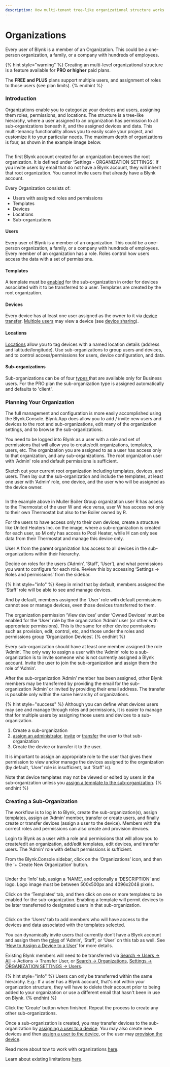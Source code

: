 ```yaml
---
description: How multi-tenant tree-like organizational structure works
---
```


# Organizations

Every user of Blynk is a member of an Organization. This could be a one-person organization, a family, or a company with hundreds of employees.

{% hint style="warning" %}
Creating an multi-level organizational structure is a feature available for **PRO or higher** paid plans.&#x20;

The **FREE and PLUS** plans support multiple users, and assignment of roles to those users (see plan limits).
{% endhint %}

### Introduction

Organizations enable you to categorize your devices and users, assigning them roles, permissions, and locations. The structure is a tree-like hierarchy, where a user assigned to an organization has permission to all sub-organizations beneath it, and the assigned devices and data. This multi-tenancy functionality allows you to easily scale your project, and customize it to your particular needs. The maximum depth of organizations is four, as shown in the example image below.

<figure><img src="../.gitbook/assets/organizations-levels.png" alt=""><figcaption></figcaption></figure>

The first Blynk account created for an organization becomes the root organization. It is defined under ‘Settings - ORGANIZATION SETTINGS’.  If you invite users by email that do not have a Blynk account, they will inherit that root organization.  You cannot invite users that already have a Blynk account.

Every Organization consists of:

* Users  with assigned roles and permissions
* Templates
* Devices
* Locations
* Sub-organizations

#### Users

Every user of Blynk is a member of an organization. This could be a one-person organization, a family, or a company with hundreds of employees.  Every member of an organization has a role. Roles control how users access the data with a set of permissions.

#### Templates

A template must be [enabled](https://docs.google.com/document/d/1y\_PpM8KAuvTYCgAaOjuDmh5oL637Vq4Dcuel07LGCkM/edit?pli=1#bookmark=kix.6fjbrnh26jrt) for the sub-organization in order for devices associated with it to be transferred to a user.  Templates are created by the root organization. &#x20;

#### Devices

Every device has at least one user assigned as the owner to it via [device transfer](https://docs.blynk.io/en/blynk.console/devices/actions-with-devices#device-transfer).  [Multiple users](https://docs.blynk.io/en/blynk.console/devices/device-sharing#sharing-via-sub-organization) may view a device (see [device sharing](https://docs.blynk.io/en/blynk.console/devices/device-sharing)). &#x20;

#### Locations

[Locations](https://docs.blynk.io/en/blynk.console/locations/locations) allow you to tag devices with a named location details (address and latitude/longitude).  Use sub-organizations to group users and devices, and to control access/permissions for users,  device configuration, and data. &#x20;

#### Sub-organizations

Sub-organizations can be of four [types ](https://docs.blynk.io/en/blynk.console/settings/organization-settings/general)that are available only for Business users. For the PRO plan the sub-organization type is assigned automatically and defaults to 'client'.

### Planning Your Organization

The full management and configuration is more easily accomplished using the Blynk.Console.  Blynk.App does allow you to add / invite new users and devices to the root and sub-organizations, edit many of the organization settings, and to browse the sub-organizations.

You need to be logged into Blynk as a user with a role and set of permissions that will allow you to create/edit organizations, templates, users, etc.  The organization you are assigned to as a user has access only to that organization, and any sub-organizations.  The root organization user with ‘Admin’ role and default permissions is sufficient.

Sketch out your current root organization including templates, devices, and users.  Then lay out the sub-organization and include the templates, at least one user with ‘Admin’ role, one device, and the user who will be assigned as the device owner.

<figure><img src="../.gitbook/assets/organizations-diagram (1).png" alt=""><figcaption></figcaption></figure>

In the example above in Muller Boiler Group organization user R has access to the Thermostat of the user W and vice versa, user W has access not only to their own Thermostat but also to the Boiler owned by R.&#x20;

For the users to have access only to their own devices, create a structure like United Heaters Inc. on the image, where a sub-organization is created for each user, so M only has access to Pool Heater, while H can only see data from their Thermostat and manage this device only.

User A from the parent organization has access to all devices in the sub-organizations within their hierarchy.

Decide on roles for the users (‘Admin’, ‘Staff’, ‘User’), and what permissions you want to configure for each role.  Review this by accessing ‘Settings -> Roles and permissions’ from the sidebar.

{% hint style="info" %}
Keep in mind that by default, members assigned the ‘Staff’ role will be able to see and manage devices.&#x20;

And by default, members assigned the ‘User’ role with default permissions cannot see or manage devices, even those devices transferred to them.&#x20;

The organization permission ‘View devices’ under ‘Owned Devices’ must be enabled for the ‘User’ role by the organization ‘Admin’ user (or other with appropriate permissions). This is the same for other device permissions such as provision, edit, control, etc, and those under the roles and permissions group ‘Organization Devices’.
{% endhint %}

Every sub-organization should have at least one member assigned the role ‘Admin’.  The only way to assign a user with the ‘Admin’ role to a sub-organization is to invite someone who is not currently assigned a Blynk account.  Invite the user to join the sub-organization and assign them the role of ‘Admin’.

After the sub-organization ‘Admin’ member has been assigned, other Blynk members may be transferred by providing the email for the sub-organization ‘Admin’ or invited by providing their email address. The transfer is possible only within the same hierarchy of organizations.

{% hint style="success" %}
Although you can define what devices users may see and manage through roles and permissions, it is easier to manage that for multiple users by assigning those users and devices to a sub-organization. &#x20;

1. Create a sub-organization
2. [assign an administrator](https://docs.google.com/document/d/1y\_PpM8KAuvTYCgAaOjuDmh5oL637Vq4Dcuel07LGCkM/edit?pli=1#bookmark=id.7fj59ora61c5), [invite](https://docs.google.com/document/d/1y\_PpM8KAuvTYCgAaOjuDmh5oL637Vq4Dcuel07LGCkM/edit?pli=1#bookmark=kix.x92xrbhclhr6) or [transfer](https://docs.google.com/document/d/1y\_PpM8KAuvTYCgAaOjuDmh5oL637Vq4Dcuel07LGCkM/edit?pli=1#bookmark=kix.x92xrbhclhr6) the user to that sub-organization
3. Create the device or transfer it to the user. &#x20;



It is important to assign an appropriate role to the user that gives them permission to view and/or manage the devices assigned to the organization (by default, ‘User’ role is insufficient, but ‘Staff’ is). &#x20;

Note that device templates may not be viewed or edited by users in the sub-organization unless you [assign a template to the sub-organization](https://docs.google.com/document/d/1y\_PpM8KAuvTYCgAaOjuDmh5oL637Vq4Dcuel07LGCkM/edit?pli=1#bookmark=kix.6fjbrnh26jrt).
{% endhint %}

### Creating a Sub-Organization

The workflow is to log in to Blynk, create the sub-organization(s), assign templates, assign an ‘Admin’ member, transfer or create users, and finally create or transfer devices (assign a user to the device).  Members with the correct roles and permissions can also create and provision devices.

Login to Blynk as a user with a role and permissions that will allow you to create/edit an organization, add/edit templates, edit devices, and transfer users.  The ‘Admin’ role with default permissions is sufficient.

From the Blynk.Console sidebar, click on the ‘Organizations’ icon, and then the ‘+ Create New Organization’ button.

<figure><img src="../.gitbook/assets/add-organization.png" alt=""><figcaption></figcaption></figure>

Under the ‘Info’ tab, assign a ‘NAME’, and optionally a ‘DESCRIPTION’ and logo.  Logo image must be between 500x500px and 4096x2048 pixels. &#x20;

Click on the ‘Templates’ tab, and then click on one or more templates to be enabled for the sub-organization. Enabling a template will permit devices to be later transferred to designated users in that sub-organization.

<figure><img src="../.gitbook/assets/add-templates.png" alt=""><figcaption></figcaption></figure>

Click on the ‘Users’ tab to add members who will have access to the devices and data associated with the templates selected.

You can dynamically invite users that currently don’t have a Blynk account and assign them the [roles](https://docs.blynk.io/en/blynk.console/settings/access#roles-and-permissions) of ‘Admin’, ‘Staff’, or ‘User’ on this tab as well.  See ‘[How to Assign a Device to a User](https://docs.google.com/document/d/1y\_PpM8KAuvTYCgAaOjuDmh5oL637Vq4Dcuel07LGCkM/edit?pli=1#bookmark=id.je16rq9h3eu)’ for more details.

Existing Blynk members will need to be transferred via [Search -> Users -> All](https://docs.blynk.io/en/blynk.console/users/users-list#users-table) -> Actions -> Transfer User, or [Search -> Organizations](https://docs.blynk.io/en/blynk.console/settings/organization-settings/users#hover-options), [Settings -> ORGANIZATION SETTINGS -> Users](https://docs.blynk.io/en/blynk.console/settings/organization-settings/users#hover-options).

{% hint style="info" %}
Users can only be transferred within the same hierarchy. E.g.: If a user has a Blynk account, that's not within your organization structure, they will have to delete their account prior to being added to your organization or use a different email that hasn't been in use on Blynk.&#x20;
{% endhint %}

Click the ‘Create’ button when finished.  Repeat the process to create any other sub-organizations. &#x20;

Once a sub-organization is created, you may transfer devices to the sub-organization by [assigning a user to a device](https://docs.google.com/document/d/1y\_PpM8KAuvTYCgAaOjuDmh5oL637Vq4Dcuel07LGCkM/edit?pli=1#bookmark=id.je16rq9h3eu).  You may also create new devices and then [assign a user to the device](https://docs.google.com/document/d/1y\_PpM8KAuvTYCgAaOjuDmh5oL637Vq4Dcuel07LGCkM/edit?pli=1#bookmark=id.je16rq9h3eu), or the user may [provision the device](https://docs.blynk.io/en/commercial-use/deploying-products-with-dynamic-authtokens#delivering-products-to-clients-pro-plan-workflow).

Read more about tow to work with organizations [here](https://github.com/blynkkk/docs/tree/2dc305739ee5d42b5fd9d7af9c9d6c057276a5fe/blynk.console/organizations/README.md).

Learn about existing limitations [here](https://docs.blynk.io/en/blynk.console/limits#organization).

